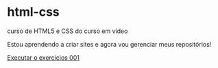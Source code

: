 # html-css
 curso de HTML5 e CSS do curso em vídeo

Estou aprendendo a criar sites e agora vou gerenciar meus repositórios!

<a href="https://4naleticia.github.io/html-css/exercicios/ex001/index.html"> Executar o exercicios 001</a>
